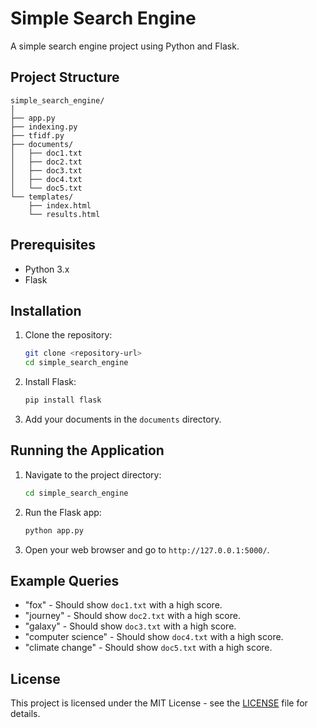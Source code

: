 
# Simple Search Engine

A simple search engine project using Python and Flask.

## Project Structure

```
simple_search_engine/
│
├── app.py
├── indexing.py
├── tfidf.py
├── documents/
│   ├── doc1.txt
│   ├── doc2.txt
│   ├── doc3.txt
│   ├── doc4.txt
│   └── doc5.txt
└── templates/
    ├── index.html
    └── results.html
```

## Prerequisites

- Python 3.x
- Flask

## Installation

1. Clone the repository:
   ```bash
   git clone <repository-url>
   cd simple_search_engine
   ```

2. Install Flask:
   ```bash
   pip install flask
   ```

3. Add your documents in the `documents` directory.

## Running the Application

1. Navigate to the project directory:
   ```bash
   cd simple_search_engine
   ```

2. Run the Flask app:
   ```bash
   python app.py
   ```

3. Open your web browser and go to `http://127.0.0.1:5000/`.

## Example Queries

- "fox" - Should show `doc1.txt` with a high score.
- "journey" - Should show `doc2.txt` with a high score.
- "galaxy" - Should show `doc3.txt` with a high score.
- "computer science" - Should show `doc4.txt` with a high score.
- "climate change" - Should show `doc5.txt` with a high score.

## License

This project is licensed under the MIT License - see the [LICENSE](LICENSE) file for details.

